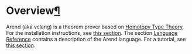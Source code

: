 <h1 id="overview">Overview<a class="headerlink" href="#overview" title="Permanent link">&para;</a></h1>

Arend (aka vclang) is a theorem prover based on [Homotopy Type Theory](https://ncatlab.org/nlab/show/homotopy+type+theory).
For the installation instructions, see [this section](getting-started).
The section [Language Reference](language-reference) contains a description of the Arend language.
For a tutorial, see [this section](tutorial).
